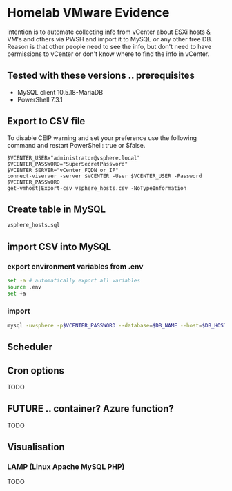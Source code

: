 # Homelab VMware Evidence

intention is to automate collecting info from vCenter about ESXi hosts & VM's and others via PWSH and import it to MySQL or any other free DB. Reason is that other people need to see the info, but don't need to have permissions to vCenter or don't know where to find the info in vCenter.

## Tested with these versions .. prerequisites

* MySQL client 10.5.18-MariaDB
* PowerShell 7.3.1

## Export to CSV file

To disable CEIP warning and set your preference use the following command and restart PowerShell: 
    true or $false.


```pwsh
$VCENTER_USER="administrator@vsphere.local"
$VCENTER_PASSWORD="SuperSecretPassword"
$VCENTER_SERVER="vCenter_FQDN_or_IP"
connect-viserver -server $VCENTER -User $VCENTER_USER -Password $VCENTER_PASSWORD
get-vmhost|Export-csv vsphere_hosts.csv -NoTypeInformation
```


## Create table in MySQL

```bash
vsphere_hosts.sql
```

## import CSV into MySQL

### export environment variables from .env

```bash
set -a # automatically export all variables
source .env
set +a
```

### import 
```bash
mysql -uvsphere -p$VCENTER_PASSWORD --database=$DB_NAME --host=$DB_HOST -e "LOAD DATA LOCAL INFILE '$CSV_FILE' INTO TABLE $DB_TABLE  FIELDS TERMINATED BY ',' LINES TERMINATED BY '\n'  IGNORE 1 LINES"
```


## Scheduler

## Cron options
TODO


## FUTURE .. container? Azure function?
TODO


## Visualisation

### LAMP (Linux Apache MySQL PHP)
TODO